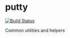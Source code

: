 # putty #

[![Build Status](https://travis-ci.org/intuitivcloud/putty.svg?branch=master)](https://travis-ci.org/intuitivcloud/putty)

Common utilities and helpers
